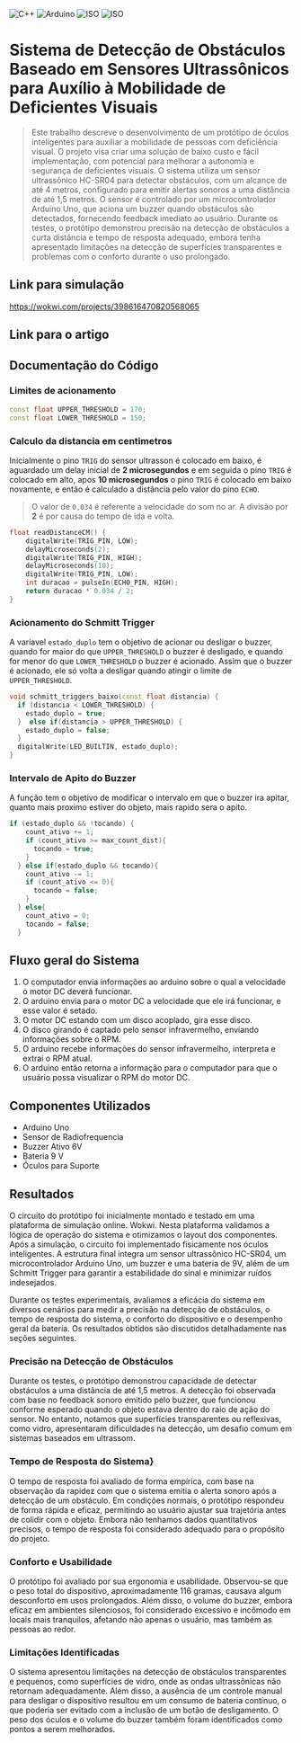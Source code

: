 ![C++](https://img.shields.io/badge/Linguagem-C++-green.svg)
![Arduino](https://img.shields.io/badge/IDE-Arduino-informational)
![ISO](https://img.shields.io/badge/ISO-Linux-blueviolet)
![ISO](https://img.shields.io/badge/ISO-Windows-blueviolet)

# Sistema de Detecção de Obstáculos Baseado em Sensores Ultrassônicos para Auxílio à Mobilidade de Deficientes Visuais

> Este trabalho descreve o desenvolvimento de um protótipo de óculos inteligentes para auxiliar a mobilidade de pessoas com deficiência visual. O projeto visa criar uma solução de baixo custo e fácil implementação, com potencial para melhorar a autonomia e segurança de deficientes visuais. O sistema utiliza um sensor ultrassônico HC-SR04 para detectar obstáculos, com um alcance de até 4 metros, configurado para emitir alertas sonoros a uma distância de até 1,5 metros. O sensor é controlado por um microcontrolador Arduino Uno, que aciona um buzzer quando obstáculos são detectados, fornecendo feedback imediato ao usuário. Durante os testes, o protótipo demonstrou precisão na detecção de obstáculos a curta distância e tempo de resposta adequado, embora tenha apresentado limitações na detecção de superfícies transparentes e problemas com o conforto durante o uso prolongado.

## Link para simulação

https://wokwi.com/projects/398616470820568065

## Link para o artigo

## Documentação do Código

### Limites de acionamento

```cpp
const float UPPER_THRESHOLD = 170;
const float LOWER_THRESHOLD = 150;
```

### Calculo da distancia em centimetros

Inicialmente o pino `TRIG` do sensor ultrasson é colocado em baixo, é aguardado um delay inicial de **2 microsegundos** e em seguida o pino `TRIG` é colocado em alto, apos **10 microsegundos** o pino `TRIG` é colocado em baixo novamente, e então é calculado a distância pelo valor do pino `ECHO`.

> O valor de `0,034` é referente a velocidade do som no ar. A divisão por **2** é por causa do tempo de ida e volta.

```cpp
float readDistanceCM() {
	digitalWrite(TRIG_PIN, LOW);
	delayMicroseconds(2);
	digitalWrite(TRIG_PIN, HIGH);
	delayMicroseconds(10);
	digitalWrite(TRIG_PIN, LOW);
	int duracao = pulseIn(ECHO_PIN, HIGH);
	return duracao * 0.034 / 2;
}
```

### Acionamento do Schmitt Trigger

A variavel `estado_duplo` tem o objetivo de acionar ou desligar o buzzer, quando for maior do que `UPPER_THRESHOLD` o buzzer é desligado, e quando for menor do que `LOWER_THRESHOLD` o buzzer é acionado. Assim que o buzzer é acionado, ele só volta a desligar quando atingir o limite de `UPPER_THRESHOLD`.

```cpp
void schmitt_triggers_baixo(const float distancia) {
  if (distancia < LOWER_THRESHOLD) {
    estado_duplo = true;
  }  else if(distancia > UPPER_THRESHOLD) {
    estado_duplo = false;
  }
  digitalWrite(LED_BUILTIN, estado_duplo);
}
```

### Intervalo de Apito do Buzzer

A função tem o objetivo de modificar o intervalo em que o buzzer ira apitar, quanto mais proximo estiver do objeto, mais rapido sera o apito.

```cpp
if (estado_duplo && !tocando) {
    count_ativo += 1;
    if (count_ativo >= max_count_dist){
      tocando = true;
    }
  } else if(estado_duplo && tocando){
    count_ativo -= 1;
    if (count_ativo <= 0){
      tocando = false;
    }
  } else{
    count_ativo = 0;
    tocando = false;
  }
```

## Fluxo geral do Sistema

1. O computador envia informações ao arduino sobre o qual a velocidade o motor DC deverá funcionar.
2. O arduino envia para o motor DC a velocidade que ele irá funcionar, e esse valor é setado.
3. O motor DC estando com um disco acoplado, gira esse disco.
4. O disco girando é captado pelo sensor infravermelho, enviando informações sobre o RPM.
5. O arduino recebe informações do sensor infravermelho, interpreta e extrai o RPM atual.
6. O arduino então retorna a informação para o computador para que o usuário possa visualizar o RPM do motor DC.

## Componentes Utilizados

- Arduino Uno
- Sensor de Radiofrequencia
- Buzzer Ativo 6V
- Bateria 9 V
- Óculos para Suporte

## Resultados

O circuito do protótipo foi inicialmente montado e testado em uma plataforma de simulação online. Wokwi. Nesta plataforma validamos a lógica de operação do sistema e otimizamos o layout dos componentes. Após a simulação, o circuito foi implementado fisicamente nos óculos inteligentes. A estrutura final integra um sensor ultrassônico HC-SR04, um microcontrolador Arduino Uno, um buzzer e uma bateria de 9V, além de um Schmitt Trigger para garantir a estabilidade do sinal e minimizar ruídos indesejados.

Durante os testes experimentais, avaliamos a eficácia do sistema em diversos cenários para medir a precisão na detecção de obstáculos, o tempo de resposta do sistema, o conforto do dispositivo e o desempenho geral da bateria. Os resultados obtidos são discutidos detalhadamente nas seções seguintes.

### Precisão na Detecção de Obstáculos

Durante os testes, o protótipo demonstrou capacidade de detectar obstáculos a uma distância de até 1,5 metros. A detecção foi observada com base no feedback sonoro emitido pelo buzzer, que funcionou conforme esperado quando o objeto estava dentro do raio de ação do sensor. No entanto, notamos que superfícies transparentes ou reflexivas, como vidro, apresentaram dificuldades na detecção, um desafio comum em sistemas baseados em ultrassom.

### Tempo de Resposta do Sistema}

O tempo de resposta foi avaliado de forma empírica, com base na observação da rapidez com que o sistema emitia o alerta sonoro após a detecção de um obstáculo. Em condições normais, o protótipo respondeu de forma rápida e eficaz, permitindo ao usuário ajustar sua trajetória antes de colidir com o objeto. Embora não tenhamos dados quantitativos precisos, o tempo de resposta foi considerado adequado para o propósito do projeto.

### Conforto e Usabilidade

O protótipo foi avaliado por sua ergonomia e usabilidade. Observou-se que o peso total do dispositivo, aproximadamente 116 gramas, causava algum desconforto em usos prolongados. Além disso, o volume do buzzer, embora eficaz em ambientes silenciosos, foi considerado excessivo e incômodo em locais mais tranquilos, afetando não apenas o usuário, mas também as pessoas ao redor.

### Limitações Identificadas

O sistema apresentou limitações na detecção de obstáculos transparentes e pequenos, como superfícies de vidro, onde as ondas ultrassônicas não retornam adequadamente. Além disso, a ausência de um controle manual para desligar o dispositivo resultou em um consumo de bateria contínuo, o que poderia ser evitado com a inclusão de um botão de desligamento. O peso dos óculos e o volume do buzzer também foram identificados como pontos a serem melhorados.
